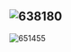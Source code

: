 
![638180](https://raw.githubusercontent.com/playatgtb/abc-scraper/main/downloads/2023-11-02-screenshots/638180.png)
---
![651455](https://raw.githubusercontent.com/playatgtb/abc-scraper/main/downloads/2023-11-02-screenshots/651455.png)
